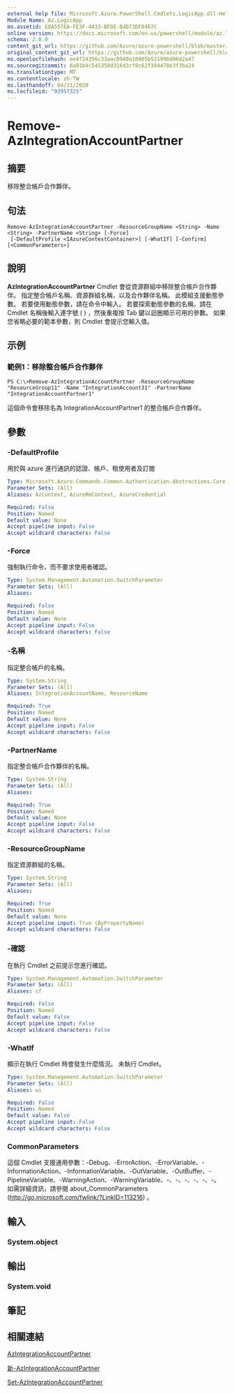 ```yaml
---
external help file: Microsoft.Azure.PowerShell.Cmdlets.LogicApp.dll-Help.xml
Module Name: Az.LogicApp
ms.assetid: E8A557EA-FE3F-4433-BFDE-B4D73DF8467C
online version: https://docs.microsoft.com/en-us/powershell/module/az.logicapp/remove-azintegrationaccountpartner
schema: 2.0.0
content_git_url: https://github.com/Azure/azure-powershell/blob/master/src/LogicApp/LogicApp/help/Remove-AzIntegrationAccountPartner.md
original_content_git_url: https://github.com/Azure/azure-powershell/blob/master/src/LogicApp/LogicApp/help/Remove-AzIntegrationAccountPartner.md
ms.openlocfilehash: ee4f24356c33aac0940a10905b52199bd06d2a47
ms.sourcegitcommit: 6a91b4c545350d316d3cf8c62f384478e3f3ba24
ms.translationtype: MT
ms.contentlocale: zh-TW
ms.lasthandoff: 04/21/2020
ms.locfileid: "93957325"
---
```

# Remove-AzIntegrationAccountPartner

## 摘要
移除整合帳戶合作夥伴。

## 句法

```
Remove-AzIntegrationAccountPartner -ResourceGroupName <String> -Name <String> -PartnerName <String> [-Force]
 [-DefaultProfile <IAzureContextContainer>] [-WhatIf] [-Confirm] [<CommonParameters>]
```

## 說明
**AzIntegrationAccountPartner** Cmdlet 會從資源群組中移除整合帳戶合作夥伴。
指定整合帳戶名稱、資源群組名稱，以及合作夥伴名稱。
此模組支援動態參數。
若要使用動態參數，請在命令中輸入。
若要探索動態參數的名稱，請在 Cmdlet 名稱後輸入連字號 ( ) ，然後重複按 Tab 鍵以迴圈顯示可用的參數。
如果您省略必要的範本參數，則 Cmdlet 會提示您輸入值。

## 示例

### 範例1：移除整合帳戶合作夥伴
```
PS C:\>Remove-AzIntegrationAccountPartner -ResourceGroupName "ResourceGroup11" -Name "IntegrationAccount31" -PartnerName "IntegrationAccountPartner1"
```

這個命令會移除名為 IntegrationAccountPartner1 的整合帳戶合作夥伴。

## 參數

### -DefaultProfile
用於與 azure 進行通訊的認證、帳戶、租使用者及訂閱

```yaml
Type: Microsoft.Azure.Commands.Common.Authentication.Abstractions.Core.IAzureContextContainer
Parameter Sets: (All)
Aliases: AzContext, AzureRmContext, AzureCredential

Required: False
Position: Named
Default value: None
Accept pipeline input: False
Accept wildcard characters: False
```

### -Force
強制執行命令，而不要求使用者確認。

```yaml
Type: System.Management.Automation.SwitchParameter
Parameter Sets: (All)
Aliases:

Required: False
Position: Named
Default value: None
Accept pipeline input: False
Accept wildcard characters: False
```

### -名稱
指定整合帳戶的名稱。

```yaml
Type: System.String
Parameter Sets: (All)
Aliases: IntegrationAccountName, ResourceName

Required: True
Position: Named
Default value: None
Accept pipeline input: False
Accept wildcard characters: False
```

### -PartnerName
指定整合帳戶合作夥伴的名稱。

```yaml
Type: System.String
Parameter Sets: (All)
Aliases:

Required: True
Position: Named
Default value: None
Accept pipeline input: False
Accept wildcard characters: False
```

### -ResourceGroupName
指定資源群組的名稱。

```yaml
Type: System.String
Parameter Sets: (All)
Aliases:

Required: True
Position: Named
Default value: None
Accept pipeline input: True (ByPropertyName)
Accept wildcard characters: False
```

### -確認
在執行 Cmdlet 之前提示您進行確認。

```yaml
Type: System.Management.Automation.SwitchParameter
Parameter Sets: (All)
Aliases: cf

Required: False
Position: Named
Default value: False
Accept pipeline input: False
Accept wildcard characters: False
```

### -WhatIf
顯示在執行 Cmdlet 時會發生什麼情況。
未執行 Cmdlet。

```yaml
Type: System.Management.Automation.SwitchParameter
Parameter Sets: (All)
Aliases: wi

Required: False
Position: Named
Default value: False
Accept pipeline input: False
Accept wildcard characters: False
```

### CommonParameters
這個 Cmdlet 支援通用參數：-Debug、-ErrorAction、-ErrorVariable、-InformationAction、-InformationVariable、-OutVariable、-OutBuffer、-PipelineVariable、-WarningAction、-WarningVariable、-、-、-、-、-、-。 如需詳細資訊，請參閱 about_CommonParameters (http://go.microsoft.com/fwlink/?LinkID=113216) 。

## 輸入

### System.object

## 輸出

### System.void

## 筆記

## 相關連結

[AzIntegrationAccountPartner](./Get-AzIntegrationAccountPartner.md)

[新-AzIntegrationAccountPartner](./New-AzIntegrationAccountPartner.md)

[Set-AzIntegrationAccountPartner](./Set-AzIntegrationAccountPartner.md)


